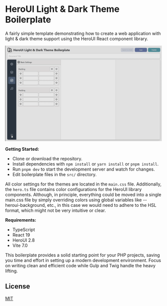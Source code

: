 # HeroUI Light & Dark Theme Boilerplate

A fairly simple template demonstrating how to create a web application with light & dark theme support using the HeroUI React component library.

![Demo](demo.gif)

**Getting Started:**

- Clone or download the repository.
- Install dependencies with `npm install` or `yarn install` or `pnpm install`.
- Run `pnpm dev` to start the development server and watch for changes.
- Edit boilerplate files in the `src/` directory.

All color settings for the themes are located in the `main.css` file. Additionally, the `hero.ts` file contains color configurations for the HeroUI library components. Although, in principle, everything could be moved into a single main.css file by simply overriding colors using global variables like --heroui-background, etc., in this case we would need to adhere to the HSL format, which might not be very intuitive or clear.


**Requirements:**
- TypeScript
- React 19
- HeroUI 2.8
- Vite 7.0

This boilerplate provides a solid starting point for your PHP projects, saving you time and effort in setting up a modern development environment. Focus on writing clean and efficient code while Gulp and Twig handle the heavy lifting.


## License

[MIT](LICENSE)